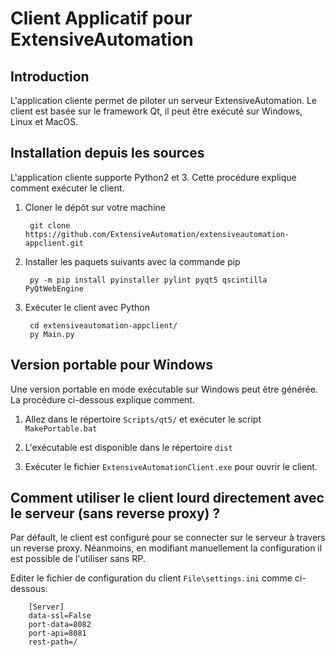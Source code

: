 Client Applicatif pour ExtensiveAutomation
======================================

Introduction
------------

L'application cliente permet de piloter un serveur ExtensiveAutomation.
Le client est basée sur le framework Qt, il peut être exécuté sur Windows, Linux et MacOS.

Installation depuis les sources
------------------------

L'application cliente supporte Python2 et 3. Cette procédure explique comment exécuter le client.

1. Cloner le dépôt sur votre machine

        git clone https://github.com/ExtensiveAutomation/extensiveautomation-appclient.git
   
2. Installer les paquets suivants avec la commande pip

        py -m pip install pyinstaller pylint pyqt5 qscintilla PyQtWebEngine

3. Exécuter le client avec Python

        cd extensiveautomation-appclient/
        py Main.py
        
Version portable pour Windows
--------------------------------

Une version portable en mode exécutable sur Windows peut être générée. 
La procédure ci-dessous explique comment.

1. Allez dans le répertoire `Scripts/qt5/` et exécuter le script `MakePortable.bat`

2. L'exécutable est disponible dans le répertoire `dist`

3. Exécuter le fichier `ExtensiveAutomationClient.exe` pour ouvrir le client.



Comment utiliser le client lourd directement avec le serveur (sans reverse proxy) ?
--------------------------------------------------------------------

Par défault, le client est configuré pour se connecter sur le serveur à travers un reverse proxy.
Néanmoins, en modifiant manuellement la configuration il est possible de l'utiliser sans RP.

Editer le fichier de configuration du client `File\settings.ini` comme ci-dessous:

        [Server]
        data-ssl=False
        port-data=8082
        port-api=8081
        rest-path=/
